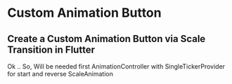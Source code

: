 # Custom Animation Button

<h2>Create a Custom Animation Button via Scale Transition in Flutter</h2>

Ok .. 
So, Will be needed first AnimationController with SingleTickerProvider
for start and reverse ScaleAnimation
